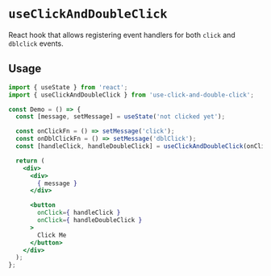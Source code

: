 # `useClickAndDoubleClick`

React hook that allows registering event handlers for both `click` and `dblclick` events.

## Usage

```jsx
import { useState } from 'react';
import { useClickAndDoubleClick } from 'use-click-and-double-click';

const Demo = () => {
  const [message, setMessage] = useState('not clicked yet');

  const onClickFn = () => setMessage('click');
  const onDblClickFn = () => setMessage('dblClick');
  const [handleClick, handleDoubleClick] = useClickAndDoubleClick(onClickFn, onDblClickFn)

  return (
    <div>
      <div>
        { message }
      </div>

      <button
        onClick={ handleClick }
        onClick={ handleDoubleClick }
      >
        Click Me
      </button>
    </div>
  );
};
```
